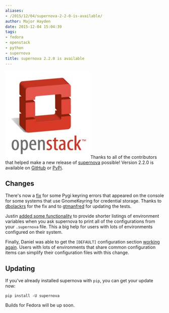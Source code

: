 ```yaml
---
aliases:
- /2015/12/04/supernova-2-2-0-is-available/
author: Major Hayden
date: 2015-12-04 15:04:39
tags:
- fedora
- openstack
- python
- supernova
title: supernova 2.2.0 is available
---
```


[<img src="/wp-content/uploads/2011/08/OpenStackLogo_270x279.jpg" alt="OpenStack logo - supernova" width="270" height="279" class="alignright size-full wp-image-2399" />][1]Thanks to all of the contributors that helped make a new release of [supernova][2] possible! Version 2.2.0 is available on [GitHub][3] or [PyPi][4].

## Changes

There's now a [fix][5] for some Pygi keyring errors that appeared on the console for some systems that use GnomeKeyring for credential storage. Thanks to [dbolackrs][6] for the fix and to [gtmanfred][7] for updating the tests.

Justin [added some functionality][8] to provide shorter listings of environment variables when you ask supernova to print all of the configurations from your `.supernova` file. This a big help for users with lots of environments configured on their system.

Finally, Daniel was able to get the `[DEFAULT]` configuration section [working again][9]. Users with lots of environments that share common configuration items can simplify their configuration files with this change.

## Updating

If you've already installed supernova with `pip`, you can get your update now:

```
pip install -U supernova
```


Builds for Fedora will be up soon.

 [1]: /wp-content/uploads/2011/08/OpenStackLogo_270x279.jpg
 [2]: https://github.com/major/supernova
 [3]: https://github.com/major/supernova/releases/tag/v2.2.0
 [4]: https://pypi.python.org/pypi/supernova/2.2.0
 [5]: https://github.com/major/supernova/commit/bbe747bef8f226e6bc2397babb6bef079b33e153
 [6]: https://github.com/dbolackrs
 [7]: https://github.com/gtmanfred
 [8]: https://github.com/major/supernova/commit/53cdf26feacb2f01aaf3988f370931a0e7ac758a
 [9]: https://github.com/major/supernova/commit/3b2398c1423d5a1b7d6965a78b4bb5dde5329cda